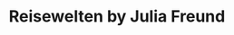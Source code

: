 ---
title: "Reisewelten by Julia Freund"
url: /merzhausen/reisewelten-by-julia-freund/
shop: Reisebüro
---